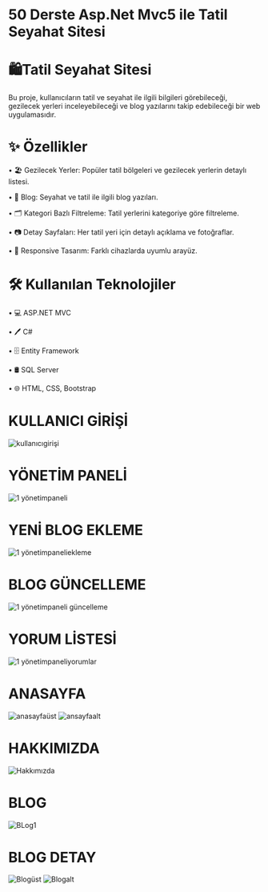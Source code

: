# 50 Derste Asp.Net Mvc5 ile Tatil Seyahat Sitesi 

# 🛍️Tatil Seyahat Sitesi
Bu proje, kullanıcıların tatil ve seyahat ile ilgili bilgileri görebileceği, gezilecek yerleri inceleyebileceği ve blog yazılarını takip edebileceği bir web uygulamasıdır.

# ✨ Özellikler

• 🏖 Gezilecek Yerler: Popüler tatil bölgeleri ve gezilecek yerlerin detaylı listesi.

• 📝 Blog: Seyahat ve tatil ile ilgili blog yazıları.

• 🗂 Kategori Bazlı Filtreleme: Tatil yerlerini kategoriye göre filtreleme.

• 📷 Detay Sayfaları: Her tatil yeri için detaylı açıklama ve fotoğraflar.

• 📱 Responsive Tasarım: Farklı cihazlarda uyumlu arayüz.

# 🛠 Kullanılan Teknolojiler

• 💻 ASP.NET MVC

• 🖊 C#

• 🗄 Entity Framework

• 🛢 SQL Server

• 🌐 HTML, CSS, Bootstrap

# KULLANICI GİRİŞİ
![kullanıcıgirişi](https://github.com/user-attachments/assets/19d391bd-a434-439a-bbaa-ad39d1c99964)

# YÖNETİM PANELİ
![1 yönetimpaneli](https://github.com/user-attachments/assets/b893ff8e-5149-4608-80af-9af09b3092d1)

# YENİ BLOG EKLEME
![1 yönetimpaneliekleme](https://github.com/user-attachments/assets/cf972786-b5f7-4c06-970c-55597e14b638)

# BLOG GÜNCELLEME
![1 yönetimpaneli güncelleme](https://github.com/user-attachments/assets/9164d4c4-4046-4364-b3a6-baf67966d567)

# YORUM LİSTESİ
![1 yönetimpaneliyorumlar](https://github.com/user-attachments/assets/e5885f53-7adf-43f2-9ce5-ea891672b8b2)

# ANASAYFA
![anasayfaüst](https://github.com/user-attachments/assets/8a46980f-b0af-4c83-80d9-4ce651bcb35b)
![ansayfaalt](https://github.com/user-attachments/assets/385b29f1-b7af-49a7-b9de-0d0b95163209)

# HAKKIMIZDA
![Hakkımızda](https://github.com/user-attachments/assets/667bc4f6-74da-4460-b983-4bf3b8075866)

# BLOG 
![BLog1](https://github.com/user-attachments/assets/3885aa40-8446-455f-9611-ca995cc28629)

# BLOG DETAY
![Blogüst](https://github.com/user-attachments/assets/1b62d92b-40fb-431c-a0d6-25590d79a33d)
![Blogalt](https://github.com/user-attachments/assets/9b75ce63-8c1e-47f1-a9ec-69ceb44801ed)

